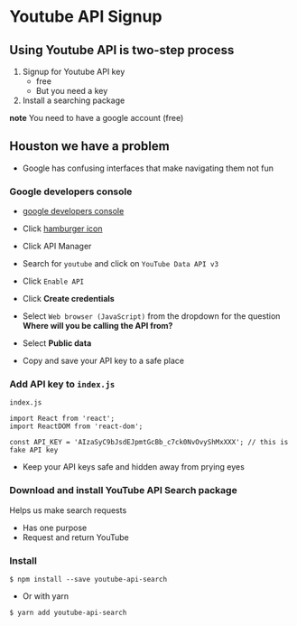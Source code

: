 # Youtube API Signup
## Using Youtube API is two-step process
1. Signup for Youtube API key
    * free
    * But you need a key
2. Install a searching package

**note** You need to have a google account (free)

## Houston we have a problem
* Google has confusing interfaces that make navigating them not fun

### Google developers console
* [google developers console](https://console.developers.google.com)

* Click [hamburger icon](https://i.imgur.com/bCW46yQ.png)
* Click API Manager
* Search for `youtube` and click on `YouTube Data API v3`
* Click `Enable API`
* Click **Create credentials**
* Select `Web browser (JavaScript)` from the dropdown for the question **Where will you be calling the API from?**
* Select **Public data**
* Copy and save your API key to a safe place

### Add API key to `index.js`
`index.js`

```
import React from 'react';
import ReactDOM from 'react-dom';

const API_KEY = 'AIzaSyC9bJsdEJpmtGcBb_c7ck0NvOvyShMxXXX'; // this is fake API key
```

* Keep your API keys safe and hidden away from prying eyes

### Download and install YouTube API Search package
Helps us make search requests

* Has one purpose
* Request and return YouTube 

### Install
`$ npm install --save youtube-api-search`

* Or with yarn

`$ yarn add youtube-api-search`


